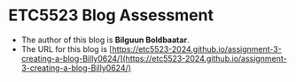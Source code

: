 
# ETC5523 Blog Assessment

* The author of this blog is **Bilguun Boldbaatar**.
* The URL for this blog is [https://etc5523-2024.github.io/assignment-3-creating-a-blog-Billy0624/](https://etc5523-2024.github.io/assignment-3-creating-a-blog-Billy0624/)
